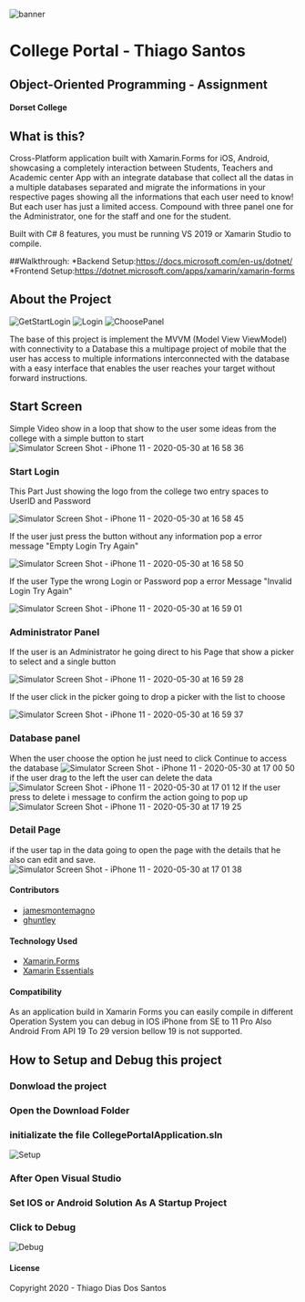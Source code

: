 ![banner](https://user-images.githubusercontent.com/36368115/82579566-e8fbe780-9b85-11ea-8431-71a26f719a41.png)
# College Portal - Thiago Santos
## Object-Oriented Programming - Assignment 
#### Dorset College

## What is this?
Cross-Platform application built with Xamarin.Forms for iOS, Android, showcasing a completely interaction between Students, Teachers and Academic center App with an integrate database that collect all the datas in a multiple databases separated and migrate the informations in your respective pages showing all the informations that each user need to know! But each user has just a limited access. Compound with three panel one for the Administrator, one for the staff and one for the student.  

Built with C# 8 features, you must be running VS 2019 or Xamarin Studio to compile.

##Walkthrough:
*Backend Setup:https://docs.microsoft.com/en-us/dotnet/
*Frontend Setup:https://dotnet.microsoft.com/apps/xamarin/xamarin-forms

## About the Project
![GetStartLogin](https://user-images.githubusercontent.com/36368115/83332996-408d0800-a296-11ea-82d5-a7da1518eab2.gif)
![Login](https://user-images.githubusercontent.com/36368115/83333000-484cac80-a296-11ea-8382-8790b6fb2ef2.gif)
![ChoosePanel](https://user-images.githubusercontent.com/36368115/83333003-4b479d00-a296-11ea-92aa-eddf6a040d1d.gif)


The base of this project is implement the MVVM (Model View ViewModel) with connectivity to a Database this a multipage project of mobile that the user has access to multiple informations interconnected with the database with a easy interface that enables the user reaches your target without forward instructions.

## Start Screen

Simple Video show in a loop that show to the user some ideas from the college with a simple button to start
![Simulator Screen Shot - iPhone 11 - 2020-05-30 at 16 58 36](https://user-images.githubusercontent.com/36368115/83333208-518a4900-a297-11ea-97a4-c93dfbe6b223.png)

### Start Login

This Part Just showing the logo from the college two entry spaces to UserID and Password

![Simulator Screen Shot - iPhone 11 - 2020-05-30 at 16 58 45](https://user-images.githubusercontent.com/36368115/83333256-84344180-a297-11ea-89c5-c2f866ac6d3f.png)

If the user just press the button without any information pop a error message "Empty Login Try Again"

![Simulator Screen Shot - iPhone 11 - 2020-05-30 at 16 58 50](https://user-images.githubusercontent.com/36368115/83333272-9910d500-a297-11ea-8199-7768767446b6.png)

If the user Type the wrong Login or Password pop a error Message "Invalid Login Try Again"

![Simulator Screen Shot - iPhone 11 - 2020-05-30 at 16 59 01](https://user-images.githubusercontent.com/36368115/83333286-ac23a500-a297-11ea-8ead-31a50360f09c.png)

### Administrator Panel

If the user is an Administrator he going direct to his Page that show a picker to select and a single button

![Simulator Screen Shot - iPhone 11 - 2020-05-30 at 16 59 28](https://user-images.githubusercontent.com/36368115/83333301-bf367500-a297-11ea-96df-fc3bda174f8e.png)

If the user click in the picker going to drop a picker with the list to choose

![Simulator Screen Shot - iPhone 11 - 2020-05-30 at 16 59 37](https://user-images.githubusercontent.com/36368115/83333317-d6756280-a297-11ea-9a2b-8fce5f115ce0.png)

### Database panel

When the user choose the option he just need to click Continue to access the database
![Simulator Screen Shot - iPhone 11 - 2020-05-30 at 17 00 50](https://user-images.githubusercontent.com/36368115/83333346-091f5b00-a298-11ea-970e-3c64bd50b097.png)
if the user drag to the left the user can delete the data 
![Simulator Screen Shot - iPhone 11 - 2020-05-30 at 17 01 12](https://user-images.githubusercontent.com/36368115/83333351-0b81b500-a298-11ea-97c2-4df6f929e4e1.png)
If the user press to delete i message to confirm the action going to pop up
![Simulator Screen Shot - iPhone 11 - 2020-05-30 at 17 19 25](https://user-images.githubusercontent.com/36368115/83333703-be064780-a299-11ea-8b01-d6875837cfc1.png)

### Detail Page

if the user tap in the data going to open the page with the details that he also can edit and save.
![Simulator Screen Shot - iPhone 11 - 2020-05-30 at 17 01 38](https://user-images.githubusercontent.com/36368115/83333354-0d4b7880-a298-11ea-93fd-1aec0ed0ef72.png)

#### Contributors

* [jamesmontemagno](https://github.com/jamesmontemagno)
* [ghuntley](https://github.com/ghuntley)

#### Technology Used
* [Xamarin.Forms](http://xamarin.com/forms)
* [Xamarin Essentials](https://docs.microsoft.com/en-us/xamarin/essentials/)

#### Compatibility
As an application build in Xamarin Forms you can easily compile in different Operation System you can debug in IOS iPhone from SE to 11 Pro Also Android From API 19 To 29 version bellow 19 is not supported.

## How to Setup and Debug this project
### Donwload the project
### Open the Download Folder
### initializate the file CollegePortalApplication.sln

![Setup](https://user-images.githubusercontent.com/36368115/83334327-94e7b600-a29d-11ea-99bf-e3eaa3bf7f76.gif)

### After Open Visual Studio
### Set IOS or Android Solution As A Startup Project
### Click to Debug

![Debug](https://user-images.githubusercontent.com/36368115/83334384-1d665680-a29e-11ea-8208-f37ebd423b47.gif)

#### License
Copyright 2020 - Thiago Dias Dos Santos
